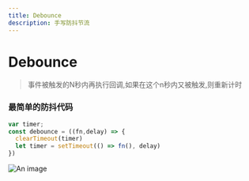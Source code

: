 ```yaml
---
title: Debounce
description: 手写防抖节流
---
```


# Debounce

> 事件被触发的N秒内再执行回调,如果在这个n秒内又被触发,则重新计时

### 最简单的防抖代码

``` js
var timer;
const debounce = ((fn,delay) => {
  clearTimeout(timer)
  let timer = setTimeout(() => fn(), delay)
})
```
![An image](./logo.png)